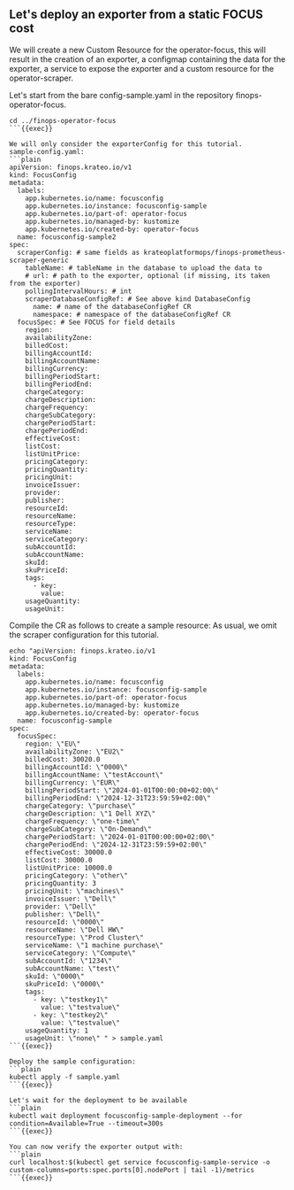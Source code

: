 ## Let's deploy an exporter from a static FOCUS cost
We will create a new Custom Resource for the operator-focus, this will result in the creation of an exporter, a configmap containing the data for the exporter, a service to expose the exporter and a custom resource for the operator-scraper.

Let's start from the bare config-sample.yaml in the repository finops-operator-focus.
```plain
cd ../finops-operator-focus
```{{exec}}

We will only consider the exporterConfig for this tutorial.
sample-config.yaml:
```plain
apiVersion: finops.krateo.io/v1
kind: FocusConfig
metadata:
  labels:
    app.kubernetes.io/name: focusconfig
    app.kubernetes.io/instance: focusconfig-sample
    app.kubernetes.io/part-of: operator-focus
    app.kubernetes.io/managed-by: kustomize
    app.kubernetes.io/created-by: operator-focus
  name: focusconfig-sample2
spec:
  scraperConfig: # same fields as krateoplatformops/finops-prometheus-scraper-generic
    tableName: # tableName in the database to upload the data to
    # url: # path to the exporter, optional (if missing, its taken from the exporter)
    pollingIntervalHours: # int
    scraperDatabaseConfigRef: # See above kind DatabaseConfig
      name: # name of the databaseConfigRef CR 
      namespace: # namespace of the databaseConfigRef CR
  focusSpec: # See FOCUS for field details
    region:
    availabilityZone:
    billedCost:
    billingAccountId:
    billingAccountName:
    billingCurrency:
    billingPeriodStart:
    billingPeriodEnd:
    chargeCategory:
    chargeDescription:
    chargeFrequency:
    chargeSubCategory:
    chargePeriodStart:
    chargePeriodEnd:
    effectiveCost:
    listCost:
    listUnitPrice:
    pricingCategory:
    pricingQuantity:
    pricingUnit:
    invoiceIssuer:
    provider:
    publisher:
    resourceId:
    resourceName:
    resourceType:
    serviceName:
    serviceCategory:
    subAccountId:
    subAccountName:
    skuId:
    skuPriceId:
    tags:
      - key:
        value:
    usageQuantity:
    usageUnit: 
```

Compile the CR as follows to create a sample resource: 
As usual, we omit the scraper configuration for this tutorial.
```plain
echo "apiVersion: finops.krateo.io/v1
kind: FocusConfig
metadata:
  labels:
    app.kubernetes.io/name: focusconfig
    app.kubernetes.io/instance: focusconfig-sample
    app.kubernetes.io/part-of: operator-focus
    app.kubernetes.io/managed-by: kustomize
    app.kubernetes.io/created-by: operator-focus
  name: focusconfig-sample
spec:
  focusSpec:
    region: \"EU\"
    availabilityZone: \"EU2\"
    billedCost: 30020.0
    billingAccountId: \"0000\"
    billingAccountName: \"testAccount\"
    billingCurrency: \"EUR\"
    billingPeriodStart: \"2024-01-01T00:00:00+02:00\"
    billingPeriodEnd: \"2024-12-31T23:59:59+02:00\"
    chargeCategory: \"purchase\"
    chargeDescription: \"1 Dell XYZ\"
    chargeFrequency: \"one-time\"
    chargeSubCategory: \"On-Demand\"
    chargePeriodStart: \"2024-01-01T00:00:00+02:00\"
    chargePeriodEnd: \"2024-12-31T23:59:59+02:00\"
    effectiveCost: 30000.0
    listCost: 30000.0
    listUnitPrice: 10000.0
    pricingCategory: \"other\"
    pricingQuantity: 3
    pricingUnit: \"machines\"
    invoiceIssuer: \"Dell\"
    provider: \"Dell\"
    publisher: \"Dell\"
    resourceId: \"0000\"
    resourceName: \"Dell HW\"
    resourceType: \"Prod Cluster\"
    serviceName: \"1 machine purchase\"
    serviceCategory: \"Compute\"
    subAccountId: \"1234\"
    subAccountName: \"test\"
    skuId: \"0000\"
    skuPriceId: \"0000\"
    tags:
      - key: \"testkey1\"
        value: \"testvalue\"
      - key: \"testkey2\"
        value: \"testvalue\"
    usageQuantity: 1
    usageUnit: \"none\" " > sample.yaml
```{{exec}}

Deploy the sample configuration:
```plain
kubectl apply -f sample.yaml
```{{exec}}

Let's wait for the deployment to be available
```plain
kubectl wait deployment focusconfig-sample-deployment --for condition=Available=True --timeout=300s
```{{exec}}

You can now verify the exporter output with:
```plain
curl localhost:$(kubectl get service focusconfig-sample-service -o custom-columns=ports:spec.ports[0].nodePort | tail -1)/metrics 
```{{exec}}
